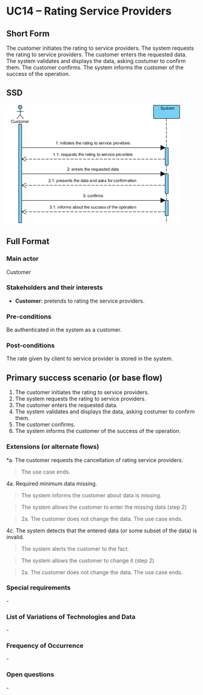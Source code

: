 UC14 – Rating Service Providers
==============================

Short Form
-------------

The customer initiates the rating to service providers. The system requests the rating to service providers. The customer enters the requested data. The system validates and displays the data, asking costumer to confirm them. The customer confirms. The system informs the customer of the success of the operation.  

SSD
---

![SSD_UC14.png](SSD_UC14.png)

Full Format
----------------

### Main actor

Customer

### Stakeholders and their interests

-   **Customer:** pretends to rating the service providers.

### Pre-conditions

Be authenticated in the system as a customer.

### Post-conditions

The rate given by client to service provider is stored in the system.

Primary success scenario (or base flow)
----------------------------------------------

1. The customer initiates the rating to service providers. 
2. The system requests the rating to service providers. 
3. The customer enters the requested data. 
4. The system validates and displays the data, asking costumer to confirm them.
5. The customer confirms.
6. The system informs the customer of the success of the operation.    

### Extensions (or alternate flows)

\*a. The customer requests the cancellation of rating service providers.

>   The use case ends.

4a. Required minimum data missing.

>   The system informs the customer about data is missing.

>   The system allows the customer to enter the missing data (step 2)

>   2a. The customer does not change the data. The use case ends.

4c. The system detects that the entered data (or some subset of the data) is invalid.

>   The system alerts the customer to the fact.

>   The system allows the customer to change it (step 2)

>   2a. The customer does not change the data. The use case ends.


### Special requirements

\-

### List of Variations of Technologies and Data

\-

### Frequency of Occurrence

\-

### Open questions

\-